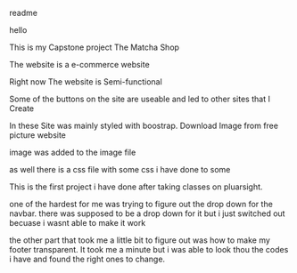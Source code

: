 readme

hello 

This is my Capstone project 
The Matcha Shop

The website is a e-commerce website

Right now The website is Semi-functional

Some of the buttons on the site are useable and led to other sites that I Create

In these Site was mainly styled with boostrap.
Download Image from free picture website

image was added to the image file 

as well there is a css file with some css i have done to some

This is the first project i have done after taking classes on pluarsight.


one of the hardest for me was trying to figure out the drop down for the navbar. 
there was supposed to be a drop down for it but i just switched out becuase i wasnt
able to make it work

the other part that took me a little bit to figure out was how to make my footer
transparent. It took me a minute but i was able to look thou the codes i have and 
found the right ones to change.



